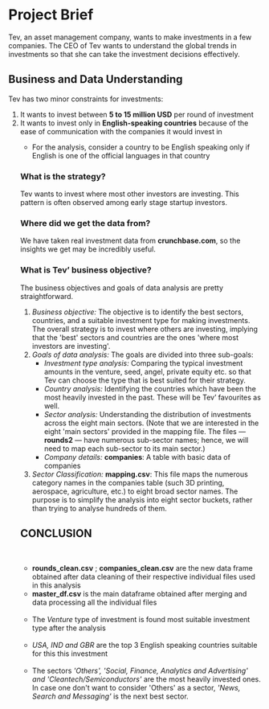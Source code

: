 <h1>Project Brief</h1>
<p>Tev, an asset management company, wants to make investments in a few companies. The CEO of Tev wants to understand the global trends in investments so that she can take the investment decisions effectively.</p>
<h2>Business and Data Understanding</h2>
<p>Tev has two minor constraints for investments:<br>
<ol><li>It wants to invest between <strong>5 to 15 million USD</strong> per round of investment</li>
  <li>It wants to invest only in <strong>English-speaking countries</strong> because of the ease of communication with the companies it would invest in</li>
<ul>
<li>For the analysis, consider a country to be English speaking only if English is one of the official languages in that country</li></ul></p>
<p><h3><strong>What is the strategy?</strong></h3>
Tev wants to invest where most other investors are investing. This pattern is often observed among early stage startup investors.</p>
<p/><h3><strong> Where did we get the data from?</strong></h3>
We have taken real investment data from <strong>crunchbase.com</strong>, so the insights we get may be incredibly useful. </p>
<h3>What is Tev’ business objective?</h3>
<p>The business objectives and goals of data analysis are pretty straightforward.<br>
<ol><li><em>Business objective:</em> The objective is to identify the best sectors, countries, and a suitable investment type for making investments. The overall strategy is
to invest where others are investing, implying that the 'best' sectors and countries are the ones 'where most investors are investing'.</li>
  <li><em>Goals of data analysis:</em> The goals are divided into three sub-goals:
    <ul><li><em>Investment type analysis:</em> Comparing the typical investment amounts in the venture, seed, angel, private equity etc. so that Tev can choose the type that is best suited for their strategy.</li>
      <li><em>Country analysis:</em> Identifying the countries which have been the most heavily invested in the past. These will be Tev’ favourites as well.</li>
      <li><em>Sector analysis:</em> Understanding the distribution of investments across the eight main sectors. (Note that we are interested in the eight 'main sectors' provided in the mapping file. The files — <strong>rounds2</strong> — have numerous sub-sector names; hence, we will need to map each sub-sector to its main sector.)</li></ul>
<ul><li><em> Company details:</em> <strong>companies</strong>: A table with basic data of companies</ul></li>
  <li><em>Sector Classification:</em> <strong>mapping.csv</strong>: This file maps the numerous category names in the companies table (such 3D printing, aerospace, agriculture, etc.) to eight broad sector names. The purpose is to simplify the analysis into eight sector buckets, rather than trying to analyse hundreds of them.</li></ol></p>
<h2><b>CONCLUSION</b></h2><br>
<p><ul><li><b>rounds_clean.csv</b> ; <b>companies_clean.csv</b> are the new data frame obtained after data cleaning of their respective individual files used in this analysis</li>
<li><b>master_df.csv</b> is the main dataframe obtained after merging  and data processing all the individual files</li><br>
<li>The <i>Venture </i> type of investment is found most suitable investment type after the analysis</li><br>
<li><i>USA, IND and GBR</i> are the top 3 English speaking countries suitable for this this investment</li><br>
<li>The sectors <i>'Others', 'Social, Finance, Analytics and Advertising' and 'Cleantech/Semiconductors'</i> are the most heavily invested ones. In case one don't want to consider 'Others' as a sector,<i> 'News, Search and Messaging'</i> is the next best sector.</li>
</ul></p>

